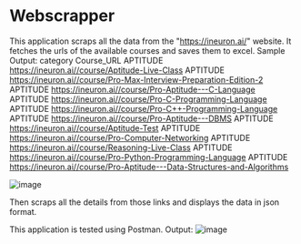 # Webscrapper

This application scraps all the data from the "https://ineuron.ai/" website.
It fetches the urls of the available courses and saves them to excel.
Sample Output:
category	Course_URL
APTITUDE	https://ineuron.ai//course/Aptitude-Live-Class
APTITUDE	https://ineuron.ai//course/Pro-Max-Interview-Preparation-Edition-2
APTITUDE	https://ineuron.ai//course/Pro-Aptitude---C-Language
APTITUDE	https://ineuron.ai//course/Pro-C-Programming-Language
APTITUDE	https://ineuron.ai//course/Pro-C++-Programming-Language
APTITUDE	https://ineuron.ai//course/Pro-Aptitude---DBMS
APTITUDE	https://ineuron.ai//course/Aptitude-Test
APTITUDE	https://ineuron.ai//course/Pro-Computer-Networking
APTITUDE	https://ineuron.ai//course/Reasoning-Live-Class
APTITUDE	https://ineuron.ai//course/Pro-Python-Programming-Language
APTITUDE	https://ineuron.ai//course/Pro-Aptitude---Data-Structures-and-Algorithms

![image](https://user-images.githubusercontent.com/84587199/207228772-ff31ace6-ca38-42d9-a356-f790d820f480.png)

Then scraps all the details from those links and displays the data in json format.

This application is tested using Postman.
Output:
![image](https://user-images.githubusercontent.com/84587199/207228558-7e51a50a-dc1b-495b-870c-5002a172b347.png)
